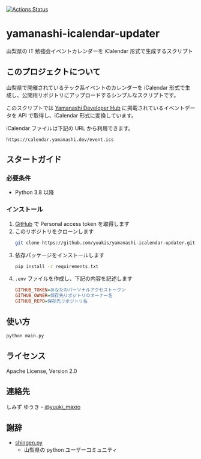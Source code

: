 [![Actions Status](https://github.com/yuukis/yamanashi-icalendar-updater/workflows/Release%20event.ics/badge.svg)](https://github.com/yuukis/yamanashi-icalendar-updater/actions)

# yamanashi-icalendar-updater

山梨県の IT 勉強会イベントカレンダーを iCalendar 形式で生成するスクリプト

<!-- ABOUT THE PROJECT -->
## このプロジェクトについて

山梨県で開催されているテック系イベントのカレンダーを iCalendar 形式で生成し、公開用リポジトリにアップロードするシンプルなスクリプトです。

このスクリプトでは [Yamanashi Developer Hub](https://hub.yamanashi.dev) に掲載されているイベントデータを API で取得し、iCalendar 形式に変換しています。

iCalendar ファイルは下記の URL から利用できます。

```
https://calendar.yamanashi.dev/event.ics
```

<!-- GETTING STARTED -->
## スタートガイド

### 必要条件

* Python 3.8 以降 

### インストール

1. [GitHub](https://github.com/settings/tokens) で Personal access token を取得します
2. このリポジトリをクローンします
    ```sh
    git clone https://github.com/yuukis/yamanashi-icalendar-updater.git
    ```
3. 依存パッケージをインストールします
    ```sh
    pip install -r requirements.txt
    ```
4. `.env` ファイルを作成し、下記の内容を記述します
    ```ini
    GITHUB_TOKEN=あなたのパーソナルアクセストークン
    GITHUB_OWNER=保存先リポジトリのオーナー名
    GITHUB_REPO=保存先リポジトリ名
    ```

<!-- USAGE EXAMPLES -->
## 使い方

```sh
python main.py
```

<!-- LICENSE -->
## ライセンス

Apache License, Version 2.0

<!-- CONTACT -->
## 連絡先

しみず ゆうき - [@yuuki_maxio](https://x.com/yuuki_maxio) 


<!-- ACKNOWLEDGEMENTS -->
## 謝辞

* [shingen.py](https://shingenpy.connpass.com)
  - 山梨県の python ユーザーコミュニティ